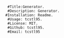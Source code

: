 
      #Title:Generator.
      #Description: Generator.
     #Installation: Readme.
      #Usage: tcstl95.
      #License: MIT.
      #Github: tcstl95.
      #Email: tcstl95

     